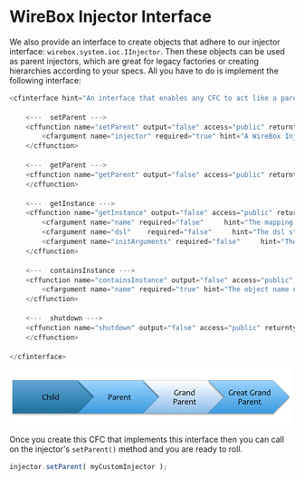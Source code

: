# WireBox Injector Interface

We also provide an interface to create objects that adhere to our injector interface: `wirebox.system.ioc.IInjector`. Then these objects can be used as parent injectors, which are great for legacy factories or creating hierarchies according to your specs. All you have to do is implement the following interface:

```javascript
<cfinterface hint="An interface that enables any CFC to act like a parent injector within WireBox">

    <---  setParent --->
    <cffunction name="setParent" output="false" access="public" returntype="void" hint="Link a parent Injector with this injector">
        <cfargument name="injector" required="true" hint="A WireBox Injector to assign as a parent to this Injector">
    </cffunction>

    <---  getParent --->
    <cffunction name="getParent" output="false" access="public" returntype="any" hint="Get a reference to the parent injector instance, else an empty simple string meaning nothing is set" >
    </cffunction>

    <---  getInstance --->
    <cffunction name="getInstance" output="false" access="public" returntype="any" hint="Locates, Creates, Injects and Configures an object model instance">
        <cfargument name="name" required="false"     hint="The mapping name or CFC instance path to try to build up"/>
        <cfargument name="dsl"    required="false"     hint="The dsl string to use to retrieve the instance model object, mutually exclusive with 'name'"/>
        <cfargument name="initArguments" required="false"     hint="The constructor structure of arguments to passthrough when initializing the instance"/>
    </cffunction>

    <---  containsInstance --->
    <cffunction name="containsInstance" output="false" access="public" returntype="any" hint="Checks if this injector can locate a model instance or not">
        <cfargument name="name" required="true" hint="The object name or alias to search for if this container can locate it or has knowledge of it"/>
    </cffunction>

    <---  shutdown --->
    <cffunction name="shutdown" output="false" access="public" returntype="void" hint="Shutdown the injector gracefully by calling the shutdown events internally.">
    </cffunction>

</cfinterface>
```

![](../.gitbook/assets/injectorinterface_hierarchies.jpg)

Once you create this CFC that implements this interface then you can call on the injector's `setParent()` method and you are ready to roll.

```javascript
injector.setParent( myCustomInjector );
```

